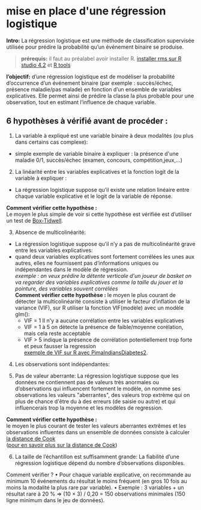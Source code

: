 # mise en place d'une régression logistique
 **Intro:** La régression logistique est une méthode de classification supervisée utilisée pour prédire la probabilité qu’un événement binaire se produise.    
> **prérequis:** il faut au préalabel avoir installer R. [installer rms sur R studio 4.2](install_rms.R)
et [R tools](https://cran.r-project.org/bin/windows/Rtools/rtools42/rtools.html)
> 
**l’objectif:** d’une régression logistique est de modéliser la probabilité d’occurrence d’un événement binaire (par exemple : succès/échec, présence maladie/pas malade) en fonction d’un ensemble de variables explicatives. Elle permet ainsi de prédire la classe la plus probable pour une observation, tout en estimant l’influence de chaque variable.
## 6 hypothèses à vérifié avant de procéder :

1. La variable à expliqué est une variable binaire à deux modalités (ou plus dans certains cas complexe):    
- simple exemple de variable binaire à expliquer : la présence d'une maladie 0/1, succès/échec (examen, concours, compétition,jeux,...)
      
2. La linéarité entre les variables explicatives et la fonction logit de la variable à expliquer :    
- La régression logistique suppose qu’il existe une relation linéaire entre chaque variable explicative et le logit de la variable de réponse.

**Comment vérifier cette hypothèse :**    
Le moyen le plus simple de voir si cette hypothèse est vérifiée est d’utiliser un test de [Box-Tidwell](méthode_box-tidwell_diabete.Rmd).
    
3. Absence de multicolinéarité:     
- La régression logistique suppose qu’il n’y a pas de multicolinéarité grave entre les variables explicatives:
- quand deux variables explicatives sont fortement corrélées les unes aux autres, elles ne fournissent pas d’informations uniques ou indépendantes dans le modèle de régression.      
*exemple : on veux prédire la détente verticale d'un joueur de basket on va regarder des variables explicatives comme la taille du jouer et la pointure, des variables souvent corrélées*    
**Comment vérifier cette hypothèse :** le moyen le plus courant de détecter la multicolinéarité consiste à utiliser le facteur d’inflation de la variance (VIF), sur R utiliser la fonction VIF(modèle) avec un modèle glm():
    - VIF = 1 Il n'y a aucune corrélation entre les variables explicatives
    - VIF = 1 à 5 on détecte la présence de faible/moyenne corélation, mais cela reste acceptable
    - VIF > 5 indique la présence de corrélation potentiellement trop forte et peux fausser la regression      
[exemple de VIF sur R avec PimaIndiansDiabetes2](VIF_diabete.R).
4. Les observations sont indépendantes:


5. Pas de valeur aberrante:
La régression logistique suppose que les données ne contiennent pas de valeurs très anormales ou d’observations qui influencent fortement le modèle, on nomme ses observations les valeurs "aberrantes", des valeurs trop extrème qui on plus de chance d'être du à des erreurs (de saisie ou autre) et qui influencerais trop la moyenne et les modèles de regression.

**Comment vérifier cette hypothèse :**      
le moyen le plus courant de tester les valeurs aberrantes extrêmes et les observations influentes dans un ensemble de données consiste à calculer [la distance de Cook](distance_de_cook.R)       
([pour en savoir plus sur la distance de Cook](https://statorials.org/comment-identifier-les-points-de-donnees-influents-en-utilisant-la-distance-des-cuisiniers/))

6. La taille de l’échantillon est suffisamment grande:
La fiabilité d’une régression logistique dépend du nombre d’observations disponibles.

Comment vérifier ? • Pour chaque variable explicative, on recommande au minimum 10 événements du résultat le moins fréquent (en gros 10 fois au moins la modalité la plus rare par variable). • Exemple : 3 variables + un résultat rare à 20 % ⇒ (10 × 3) / 0,20 = 150 observations minimales (150 ligne minimum dans le jeu de données).
